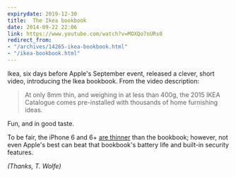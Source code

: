 ```yaml
---
expirydate: 2019-12-30
title:  The Ikea bookbook
date: 2014-09-22 22:06
link: https://www.youtube.com/watch?v=MOXQo7nURs0
redirect_from:
- "/archives/14265-ikea-bookbook.html"
- "/ikea-bookbook.html"
---
```



Ikea, six days before Apple's September event, released a clever, short video, introducing the Ikea bookbook. From the video description:

> At only 8mm thin, and weighing in at less than 400g, the 2015 IKEA Catalogue comes pre-installed with thousands of home furnishing ideas.

Fun, and in good taste.

To be fair, the iPhone 6 and 6+ [are thinner](http://www.apple.com/iphone-6/specs/) than the bookbook; however, not even Apple's best can beat that bookbook's battery life and built-in security features.

_(Thanks, T. Wolfe)_
